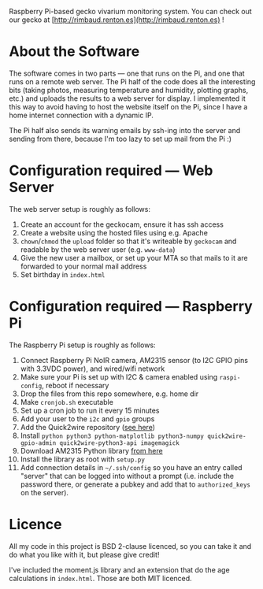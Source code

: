Raspberry Pi-based gecko vivarium monitoring system. You can check out our gecko at [http://rimbaud.renton.es](http://rimbaud.renton.es) !

# About the Software

The software comes in two parts &mdash; one that runs on the Pi, and one that runs on a remote web server. The Pi half of the code does all the interesting bits (taking photos, measuring temperature and humidity, plotting graphs, etc.) and uploads the results to a web server for display. I implemented it this way to avoid having to host the website itself on the Pi, since I have a home internet connection with a dynamic IP.

The Pi half also sends its warning emails by ssh-ing into the server and sending from there, because I'm too lazy to set up mail from the Pi :)

# Configuration required &mdash; Web Server

The web server setup is roughly as follows:

1. Create an account for the geckocam, ensure it has ssh access
1. Create a website using the hosted files using e.g. Apache
1. `chown`/`chmod` the `upload` folder so that it's writeable by `geckocam` and readable by the web server user (e.g. `www-data`)
1. Give the new user a mailbox, or set up your MTA so that mails to it are forwarded to your normal mail address
1. Set birthday in `index.html`

# Configuration required &mdash; Raspberry Pi

The Raspberry Pi setup is roughly as follows:

1. Connect Raspberry Pi NoIR camera, AM2315 sensor (to I2C GPIO pins with 3.3VDC power), and wired/wifi network
1. Make sure your Pi is set up with I2C & camera enabled using `raspi-config`, reboot if necessary
1. Drop the files from this repo somewhere, e.g. home dir
1. Make `cronjob.sh` executable
1. Set up a cron job to run it every 15 minutes
1. Add your user to the `i2c` and `gpio` groups
1. Add the Quick2wire repository ([see here](http://dist.quick2wire.com/))
1. Install `python python3 python-matplotlib python3-numpy quick2wire-gpio-admin quick2wire-python3-api imagemagick`
1. Download AM2315 Python library [from here](https://code.google.com/p/am2315-python-api/source/browse/)
1. Install the library as root with `setup.py`
1. Add connection details in `~/.ssh/config` so you have an entry called "server" that can be logged into without a prompt (i.e. include the password there, or generate a pubkey and add that to `authorized_keys` on the server).

# Licence

All my code in this project is BSD 2-clause licenced, so you can take it and do what you like with it, but please give credit!

I've included the moment.js library and an extension that do the age calculations in `index.html`. Those are both MIT licenced.
